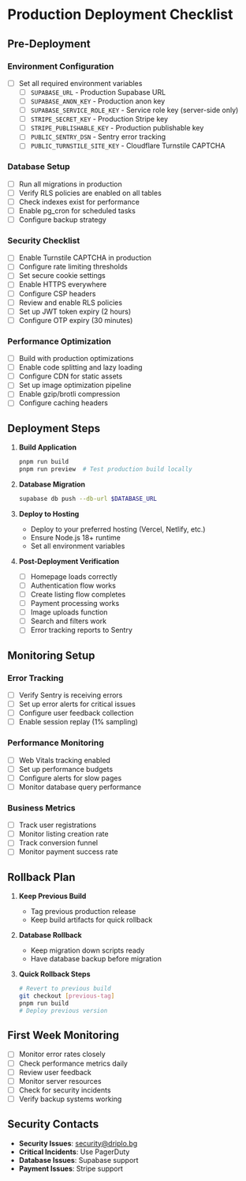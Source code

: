# Production Deployment Checklist

## Pre-Deployment

### Environment Configuration
- [ ] Set all required environment variables
  - [ ] `SUPABASE_URL` - Production Supabase URL
  - [ ] `SUPABASE_ANON_KEY` - Production anon key
  - [ ] `SUPABASE_SERVICE_ROLE_KEY` - Service role key (server-side only)
  - [ ] `STRIPE_SECRET_KEY` - Production Stripe key
  - [ ] `STRIPE_PUBLISHABLE_KEY` - Production publishable key
  - [ ] `PUBLIC_SENTRY_DSN` - Sentry error tracking
  - [ ] `PUBLIC_TURNSTILE_SITE_KEY` - Cloudflare Turnstile CAPTCHA

### Database Setup
- [ ] Run all migrations in production
- [ ] Verify RLS policies are enabled on all tables
- [ ] Check indexes exist for performance
- [ ] Enable pg_cron for scheduled tasks
- [ ] Configure backup strategy

### Security Checklist
- [ ] Enable Turnstile CAPTCHA in production
- [ ] Configure rate limiting thresholds
- [ ] Set secure cookie settings
- [ ] Enable HTTPS everywhere
- [ ] Configure CSP headers
- [ ] Review and enable RLS policies
- [ ] Set up JWT token expiry (2 hours)
- [ ] Configure OTP expiry (30 minutes)

### Performance Optimization
- [ ] Build with production optimizations
- [ ] Enable code splitting and lazy loading
- [ ] Configure CDN for static assets
- [ ] Set up image optimization pipeline
- [ ] Enable gzip/brotli compression
- [ ] Configure caching headers

## Deployment Steps

1. **Build Application**
   ```bash
   pnpm run build
   pnpm run preview  # Test production build locally
   ```

2. **Database Migration**
   ```bash
   supabase db push --db-url $DATABASE_URL
   ```

3. **Deploy to Hosting**
   - Deploy to your preferred hosting (Vercel, Netlify, etc.)
   - Ensure Node.js 18+ runtime
   - Set all environment variables

4. **Post-Deployment Verification**
   - [ ] Homepage loads correctly
   - [ ] Authentication flow works
   - [ ] Create listing flow completes
   - [ ] Payment processing works
   - [ ] Image uploads function
   - [ ] Search and filters work
   - [ ] Error tracking reports to Sentry

## Monitoring Setup

### Error Tracking
- [ ] Verify Sentry is receiving errors
- [ ] Set up error alerts for critical issues
- [ ] Configure user feedback collection
- [ ] Enable session replay (1% sampling)

### Performance Monitoring
- [ ] Web Vitals tracking enabled
- [ ] Set up performance budgets
- [ ] Configure alerts for slow pages
- [ ] Monitor database query performance

### Business Metrics
- [ ] Track user registrations
- [ ] Monitor listing creation rate
- [ ] Track conversion funnel
- [ ] Monitor payment success rate

## Rollback Plan

1. **Keep Previous Build**
   - Tag previous production release
   - Keep build artifacts for quick rollback

2. **Database Rollback**
   - Keep migration down scripts ready
   - Have database backup before migration

3. **Quick Rollback Steps**
   ```bash
   # Revert to previous build
   git checkout [previous-tag]
   pnpm run build
   # Deploy previous version
   ```

## First Week Monitoring

- [ ] Monitor error rates closely
- [ ] Check performance metrics daily
- [ ] Review user feedback
- [ ] Monitor server resources
- [ ] Check for security incidents
- [ ] Verify backup systems working

## Security Contacts

- **Security Issues**: security@driplo.bg
- **Critical Incidents**: Use PagerDuty
- **Database Issues**: Supabase support
- **Payment Issues**: Stripe support